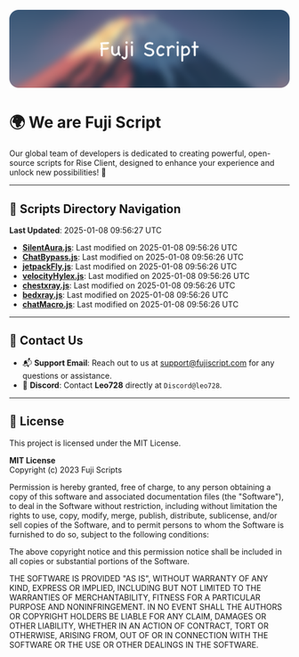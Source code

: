![Banner](.github/b.webp)

# 🌍 **We are Fuji Script**

Our global team of developers is dedicated to creating powerful, open-source scripts for Rise Client, designed to enhance your experience and unlock new possibilities! 🌟

---
<!-- SCRIPTS_NAVIGATION_START -->
## 📂 **Scripts Directory Navigation**

**Last Updated**: 2025-01-08 09:56:27 UTC

- **[SilentAura.js](scripts/SilentAura.js)**: Last modified on 2025-01-08 09:56:26 UTC
- **[ChatBypass.js](scripts/ChatBypass.js)**: Last modified on 2025-01-08 09:56:26 UTC
- **[jetpackFly.js](scripts/jetpackFly.js)**: Last modified on 2025-01-08 09:56:26 UTC
- **[velocityHylex.js](scripts/velocityHylex.js)**: Last modified on 2025-01-08 09:56:26 UTC
- **[chestxray.js](scripts/chestxray.js)**: Last modified on 2025-01-08 09:56:26 UTC
- **[bedxray.js](scripts/bedxray.js)**: Last modified on 2025-01-08 09:56:26 UTC
- **[chatMacro.js](scripts/chatMacro.js)**: Last modified on 2025-01-08 09:56:26 UTC

<!-- SCRIPTS_NAVIGATION_END -->

---

## 💬 **Contact Us**  
- 📬 **Support Email**: Reach out to us at [support@fujiscript.com](mailto:support@fujiscript.com) for any questions or assistance.  
- 💬 **Discord**: Contact **Leo728** directly at `Discord@leo728`.

---

## 📜 **License**

This project is licensed under the MIT License.  

**MIT License**  
Copyright (c) 2023 Fuji Scripts  

Permission is hereby granted, free of charge, to any person obtaining a copy of this software and associated documentation files (the "Software"), to deal in the Software without restriction, including without limitation the rights to use, copy, modify, merge, publish, distribute, sublicense, and/or sell copies of the Software, and to permit persons to whom the Software is furnished to do so, subject to the following conditions:  

The above copyright notice and this permission notice shall be included in all copies or substantial portions of the Software.  

THE SOFTWARE IS PROVIDED "AS IS", WITHOUT WARRANTY OF ANY KIND, EXPRESS OR IMPLIED, INCLUDING BUT NOT LIMITED TO THE WARRANTIES OF MERCHANTABILITY, FITNESS FOR A PARTICULAR PURPOSE AND NONINFRINGEMENT. IN NO EVENT SHALL THE AUTHORS OR COPYRIGHT HOLDERS BE LIABLE FOR ANY CLAIM, DAMAGES OR OTHER LIABILITY, WHETHER IN AN ACTION OF CONTRACT, TORT OR OTHERWISE, ARISING FROM, OUT OF OR IN CONNECTION WITH THE SOFTWARE OR THE USE OR OTHER DEALINGS IN THE SOFTWARE.  
